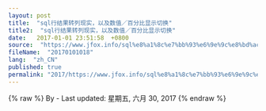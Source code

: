 ```yaml
---
layout: post
title:  "sql行结果转列现实，以及数值／百分比显示切换"
title2:  "sql行结果转列现实，以及数值／百分比显示切换"
date:   2017-01-01 23:51:58  +0800
source:  "https://www.jfox.info/sql%e8%a1%8c%e7%bb%93%e6%9e%9c%e8%bd%ac%e5%88%97%e7%8e%b0%e5%ae%9e%ef%bc%8c%e4%bb%a5%e5%8f%8a%e6%95%b0%e5%80%bc%ef%bc%8f%e7%99%be%e5%88%86%e6%af%94%e6%98%be%e7%a4%ba%e5%88%87%e6%8d%a2.html"
fileName:  "20170101018"
lang:  "zh_CN"
published: true
permalink: "2017/https://www.jfox.info/sql%e8%a1%8c%e7%bb%93%e6%9e%9c%e8%bd%ac%e5%88%97%e7%8e%b0%e5%ae%9e%ef%bc%8c%e4%bb%a5%e5%8f%8a%e6%95%b0%e5%80%bc%ef%bc%8f%e7%99%be%e5%88%86%e6%af%94%e6%98%be%e7%a4%ba%e5%88%87%e6%8d%a2.html"
---
```

{% raw %}
By  - Last updated: 星期五, 六月 30, 2017
{% endraw %}